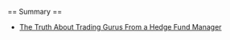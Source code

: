 == Summary ==
* [The Truth About Trading Gurus From a Hedge Fund Manager](The-Truth-About-Trading-Gurus-From-a-Hedge-Fund-Manager)
